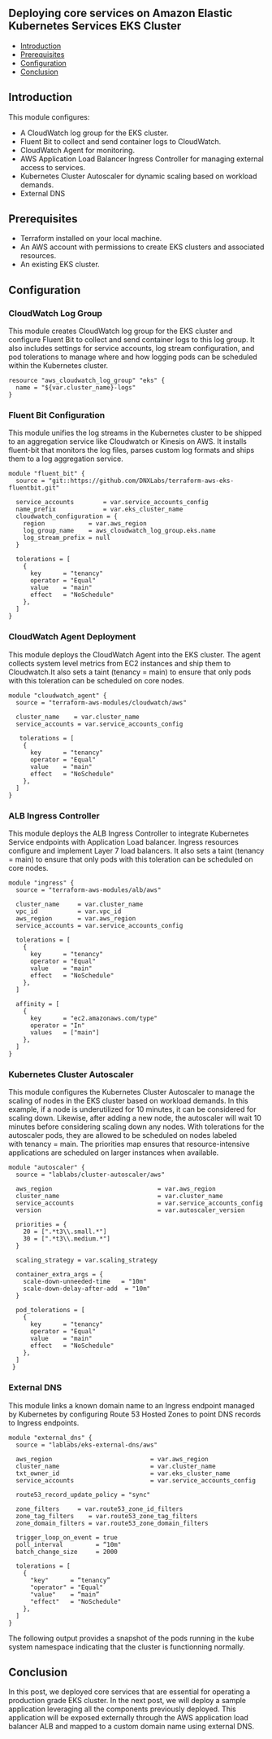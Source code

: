 ## Deploying core services on Amazon Elastic Kubernetes Services EKS Cluster

- [Introduction](#introduction)
- [Prerequisites](#prerequisites)
- [Configuration](#configuration)
- [Conclusion](#Conclusion)

## Introduction

This module configures:

- A CloudWatch log group for the EKS cluster.
- Fluent Bit to collect and send container logs to CloudWatch.
- CloudWatch Agent for monitoring.
- AWS Application Load Balancer Ingress Controller for managing external access to services.
- Kubernetes Cluster Autoscaler for dynamic scaling based on workload demands.
- External DNS

## Prerequisites

- Terraform installed on your local machine.
- An AWS account with permissions to create EKS clusters and associated resources.
- An existing EKS cluster.

## Configuration
### CloudWatch Log Group
This module creates CloudWatch log group for the EKS cluster and configure Fluent Bit to collect and send container logs to this log group. It also includes settings for service accounts, log stream configuration, and pod tolerations to manage where and how logging pods can be scheduled within the Kubernetes cluster.
```hcl
resource "aws_cloudwatch_log_group" "eks" {
  name = "${var.cluster_name}-logs"
}
```
### Fluent Bit Configuration
This module unifies the log streams in the Kubernetes cluster to be shipped to an aggregation service like Cloudwatch or Kinesis on AWS. It installs fluent-bit that monitors the log files, parses custom log formats and ships them to a log aggregation service. 
```hcl
module "fluent_bit" {
  source = "git::https://github.com/DNXLabs/terraform-aws-eks-fluentbit.git"
  
  service_accounts        = var.service_accounts_config
  name_prefix             = var.eks_cluster_name
  cloudwatch_configuration = {
    region            = var.aws_region
    log_group_name    = aws_cloudwatch_log_group.eks.name
    log_stream_prefix = null
  }
  
  tolerations = [
    {
      key      = "tenancy"
      operator = "Equal"
      value    = "main"
      effect   = "NoSchedule"
    },
  ]
}
```
### CloudWatch Agent Deployment
This module deploys the CloudWatch Agent into the EKS cluster. The agent collects system level metrics from EC2 instances and ship them to Cloudwatch.It also sets a taint (tenancy = main) to ensure that only pods with this toleration can be scheduled on core nodes.
```hcl
module "cloudwatch_agent" {
  source = "terraform-aws-modules/cloudwatch/aws"
  
  cluster_name    = var.cluster_name
  service_accounts = var.service_accounts_config

   tolerations = [
    {
      key      = "tenancy"
      operator = "Equal"
      value    = "main"
      effect   = "NoSchedule"
    },
  ]
}
```

### ALB Ingress Controller

This module deploys the ALB Ingress Controller to integrate Kubernetes Service endpoints with Application Load balancer. Ingress resources configure and implement Layer 7 load balancers.
It also sets a taint (tenancy = main) to ensure that only pods with this toleration can be scheduled on core nodes.
```hcl
module "ingress" {
  source = "terraform-aws-modules/alb/aws"
  
  cluster_name     = var.cluster_name
  vpc_id           = var.vpc_id
  aws_region       = var.aws_region
  service_accounts = var.service_accounts_config
  
  tolerations = [
    {
      key      = "tenancy"
      operator = "Equal"
      value    = "main"
      effect   = "NoSchedule"
    },
  ]
  
  affinity = [
    {
      key      = "ec2.amazonaws.com/type"
      operator = "In"
      values   = ["main"]
    },
  ]
}
```
### Kubernetes Cluster Autoscaler
This module configures the Kubernetes Cluster Autoscaler to manage the scaling of nodes in the EKS cluster based on workload demands. In this example, if a node is underutilized for 10 minutes, it can be considered for scaling down. Likewise, after adding a new node, the autoscaler will wait 10 minutes before considering scaling down any nodes. With tolerations for the autoscaler pods, they are allowed to be scheduled on nodes labeled with tenancy = main. The priorities map ensures that resource-intensive applications are scheduled on larger instances when available.
```hcl
module "autoscaler" {
  source = "lablabs/cluster-autoscaler/aws"
  
  aws_region                             = var.aws_region
  cluster_name                           = var.cluster_name
  service_accounts                       = var.service_accounts_config
  version                                = var.autoscaler_version
  
  priorities = {
    20 = [".*t3\\.small.*"]
    30 = [".*t3\\.medium.*"]
  }
  
  scaling_strategy = var.scaling_strategy
  
  container_extra_args = {
    scale-down-unneeded-time   = "10m"
    scale-down-delay-after-add  = "10m"
  }
  
  pod_tolerations = [
    {
      key      = "tenancy"
      operator = "Equal"
      value    = "main"
      effect   = "NoSchedule"
    },
  ]
 }
```

### External DNS

This module  links a known domain name to an Ingress endpoint managed by Kubernetes by configuring Route 53 Hosted Zones to point DNS records to Ingress endpoints.
```hcl
module "external_dns" {
  source = "lablabs/eks-external-dns/aws"

  aws_region                           = var.aws_region
  cluster_name                         = var.cluster_name
  txt_owner_id                         = var.eks_cluster_name
  service_accounts                     = var.service_accounts_config

  route53_record_update_policy = "sync"

  zone_filters     = var.route53_zone_id_filters
  zone_tag_filters    = var.route53_zone_tag_filters
  zone_domain_filters = var.route53_zone_domain_filters

  trigger_loop_on_event = true
  poll_interval         = “10m"
  batch_change_size     = 2000

  tolerations = [
    {
      "key"      = “tenancy”
      "operator" = "Equal"
      "value"    = “main”
      "effect"   = "NoSchedule"
    },
  ]
}
```
The following output provides a snapshot of the pods running in the kube system namespace indicating that the cluster is functionning normally.

## Conclusion
In this post, we deployed core services that are essential for operating a production grade EKS cluster. In the next post, we will deploy a sample application leveraging all the components previously deployed. This application will be exposed externally through the AWS application load balancer ALB and mapped to a custom domain name using external DNS.
  
